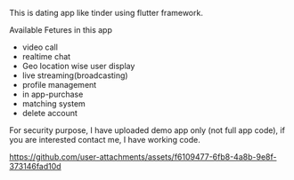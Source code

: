 This is dating app like tinder using flutter framework.

Available Fetures in this app

- video call
- realtime chat
- Geo location wise user display
- live streaming(broadcasting)
- profile management
- in app-purchase
- matching system
- delete account


For security purpose, I have uploaded demo app only (not full app code), if you are interested contact me, I have working code.






https://github.com/user-attachments/assets/f6109477-6fb8-4a8b-9e8f-373146fad10d

